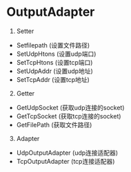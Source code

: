 # OutputAdapter

1. Setter

- Setfilepath (设置文件路径)
- SetUdpHtons (设置udp端口)
- SetTcpHtons (设置tcp端口)
- SetUdpAddr (设置udp地址)
- SetTcpAddr (设置tcp地址)

2. Getter

- GetUdpSocket (获取udp连接的socket)
- GetTcpSocket (获取tcp连接的socket)
- GetFilePath (获取文件路径)

3. Adapter

- UdpOutputAdapter (udp连接适配器)
- TcpOutputAdapter (tcp连接适配器)